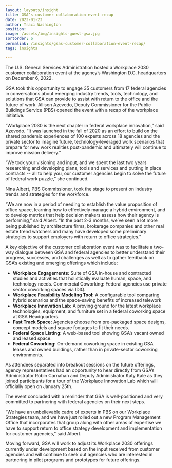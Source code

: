 ```yaml
---
layout: layouts/insight
title: GSA’s customer collaboration event recap
date: 2023-01-23
author: Traci Washington
position:
image: /assets/img/insights-guest-gsa.jpg
sortorder: 6
permalink: /insights/gsas-customer-collaboration-event-recap/
tags: insights

---
```


The U.S. General Services Administration hosted a Workplace 2030 customer collaboration event at the agency’s Washington D.C. headquarters on December 6, 2022.

GSA took this opportunity to engage 35 customers from 17 federal agencies in conversations about emerging industry trends, tools, technology, and solutions that GSA can provide to assist with return to the office and the future of work.
Allison Azevedo, Deputy Commissioner for the Public Buildings Service (PBS) opened the event with a recap of the workplace initiative.

 “Workplace 2030 is the next chapter in federal workplace innovation,” said Azevedo. “It was launched in the fall of 2020 as an effort to build on the shared pandemic experiences of 100 experts across 18 agencies and the private sector to imagine future, technology-leveraged work scenarios that prepare for new work realities post-pandemic and ultimately will continue to improve mission delivery.”

“We took your visioning and input, and we spent the last two years researching and developing plans, tools and services and putting in place contracts -- all to help you, our customer agencies begin to solve the future of federal work puzzle,” she continued.

Nina Albert, PBS Commissioner, took the stage to present on industry trends and strategies for the workforce.

“We are now in a period of needing to establish the value proposition of office space, learning how to effectively manage a hybrid environment, and to develop metrics that help decision makers assess how their agency is performing,” said Albert. “In the past 2-3 months, we’ve seen a lot more being published by architecture firms, brokerage companies and other real estate trend watchers and many have developed some preliminary strategies to support employers with return to office strategies.”

A key objective of the customer collaboration event was to facilitate a two-way dialogue between GSA and federal agencies to better understand their progress, successes, and challenges as well as to gather feedback on GSA’s existing and emerging offerings which include:

- **Workplace Engagements:** Suite of GSA in-house and contracted studies and activities that holistically evaluate human, space, and technology needs.
Commercial Coworking: Federal agencies use private sector coworking spaces via IDIQ.
- **Workplace Feasibility Modeling Tool:** A configurable tool comparing hybrid scenarios and the space-saving benefits of increased telework
- **Workplace Innovation Lab:** A proving ground for the latest workplace technologies, equipment, and furniture set in a federal coworking space at GSA Headquarters.
- **Fast Track Space:** Agencies choose from pre-packaged space designs, concept models and square footages to fit their needs.
- **Federal Space Listing:** A web-based tool showing GSA’s vacant owned and leased space.
- **Federal Coworking:** On-demand coworking space in existing GSA leases and owned buildings, rather than in private-sector coworking environments.

As attendees separated into breakout sessions on the future offerings, agency representatives had an opportunity to hear directly from GSA’s Administrator Robin Carnahan and Deputy Administrator Katy Kale as they joined participants for a tour of the Workplace Innovation Lab which will officially open on January 25th.

The event concluded with a reminder that GSA is well-positioned and very committed to partnering with federal agencies on their next steps.

“We have an unbelievable cadre of experts in PBS on our Workplace Strategies team, and we have just rolled out a new Program Management Office that incorporates that group along with other areas of expertise we have to support return to office strategy development and implementation for customer agencies,” said Albert.

Moving forward, GSA will work to adjust its Workplace 2030 offerings currently under development based on the input received from customer agencies and will continue to seek out agencies who are interested in partnering in pilot programs and prototypes for future offerings.
